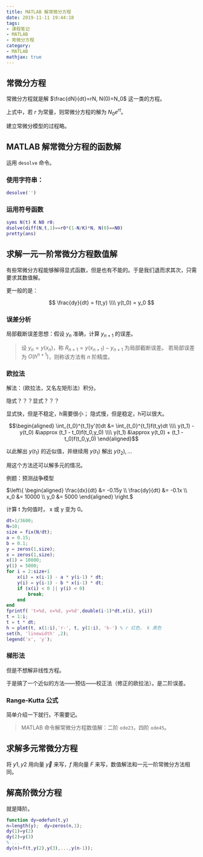 ```yaml
---
title: MATLAB 解常微分方程
date: 2019-11-11 19:44:18
tags:
- 课程笔记
- MATLAB
- 常微分方程
category:
- MATLAB
mathjax: true
---
```


## 常微分方程

常微分方程就是解 $\frac{dN}{dt}=rN, N(0)=N_0$ 这一类的方程。

上式中，若 $r$ 为常量，则常微分方程的解为 $N_0 e^{rt}$。

建立常微分模型的过程略。

## MATLAB 解常微分方程的函数解

运用 `desolve` 命令。

### 使用字符串：

```m
desolve('')
```

### 运用符号函数

```m
syms N(t) K N0 r0;
dsolve(diff(N,t,1)==r0*(1-N/K)*N, N(0)==N0)
pretty(ans)
```

## 求解一元一阶常微分方程数值解

有些常微分方程能够解得显式函数，但是也有不能的。于是我们退而求其次，只需要求其数值解。

更一般的是：

$$
\frac{dy}{dt} = f(t,y) \\\\
y(t_0) = y_0
$$

### 误差分析

局部截断误差思想：假设 $y_n$ 准确，计算 $y_{n+1}$ 的误差。

> 设 $y_n=y(x_n)$，称 $R_{n+1} = y(x_{n+1}) - y_{n+1}$ 为局部截断误差。
> 若局部误差为 $O(h^{n+1})$，则称该方法有 $n$ 阶精度。

### 欧拉法

解法：（欧拉法，又名左矩形法）积分。

隐式？？？显式？？？

显式快，但是不稳定，h需要很小；
隐式慢，但是稳定，h可以很大。

$$\begin{aligned}
\int_{t_0}^{t_1}y'(t)dt &= \int_{t_0}^{t_1}f(t,y)dt \\\\
y(t_1) - y(t_0) &\approx (t_1 - t_0)f(t_0,y_0) \\\\
y(t_1) &\approx y(t_0) + (t_1 - t_0)f(t_0,y_0)
\end{aligned}$$

以此解出 $y(t_1)$ 的近似值，并继续用 $y(t_1)$ 解出 $y(t_2),...$

用这个方法还可以解多元的情况。

例题：预测战争模型

$\left\\{ \begin{aligned}
\frac{dx}{dt} &= -0.15y \\\\
\frac{dy}{dt} &= -0.1x \\\\
x_0 &= 10000 \\\\
y_0 &= 5000
\end{aligned} \right.$

计算 t 为何值时， x 或 y 变为 0。

```m
dt=1/3600;
N=10;
size = fix(N/dt);
a = 0.15;
b = 0.1;
y = zeros(1,size);
x = zeros(1,size);
x(1) = 10000;
y(1) = 5000;
for i = 2:size+1
    x(i) = x(i-1) - a * y(i-1) * dt;
    y(i) = y(i-1) - b * x(i-1) * dt;
    if (x(i) < 0 || y(i) < 0)
        break;
    end
end
fprintf( 't=%d, x=%d, y=%d',double(i-1)*dt,x(i), y(i))
t = 1:i;
t = t * dt;
h = plot(t, x(1:i),'r-', t, y(1:i), 'k-') % r 红色， k 黑色
set(h, 'linewidth' ,2);
legend('x', 'y');
```

### 梯形法

但是不想解非线性方程。

于是搞了一个近似的方法——预估——校正法（修正的欧拉法）。是二阶误差。

### Range-Kutta 公式

简单介绍一下就行。不需要记。

> MATLAB 命令解常微分方程数值解：二阶 `ode23`，四阶 `ode45`。

## 求解多元常微分方程

将 $y1,y2$ 用向量 $\vec{y}$ 来写，$f$ 用向量 $F$ 来写，数值解法和一元一阶常微分方法相同。

## 解高阶微分方程

就是降阶。

```m
function dy=odefun(t,y)
n=length(y);  dy=zeros(n,1);
dy(1)=y(2)
dy(2)=y(3)
% ...
dy(n)=f(t,y(2),y(3),...,y(n-1));
```